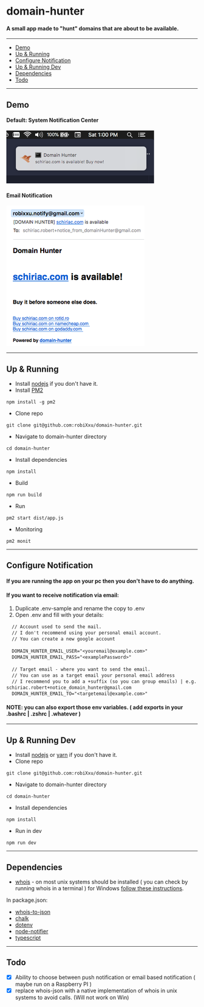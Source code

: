 # domain-hunter
#### A small app made to "hunt" domains that are about to be available.
---
- [Demo](#demo)
- [Up & Running](#up--running)
- [Configure Notification](#configure-notification)
- [Up & Running Dev](#up--running-dev)
- [Dependencies](#dependencies)
- [Todo](#todo)

---

## Demo
#### Default: System Notification Center
![](src/assets/sysNotify.png)
#### Email Notification
![](src/assets/emailNotify.png)

---

## Up & Running

* Install [nodejs](https://nodejs.org/en/download/) if you don't have it.
* Install [PM2](https://pm2.io/doc/en/runtime/quick-start/)
```
npm install -g pm2
```
* Clone repo
```
git clone git@github.com:robiXxu/domain-hunter.git
```
* Navigate to domain-hunter directory
```
cd domain-hunter
```
* Install dependencies
```
npm install 
```
* Build
```
npm run build
```
* Run
```
pm2 start dist/app.js
```
* Monitoring
```
pm2 monit
```

---

## Configure Notification
#### If you are running the app on your pc then you don't have to do anything.

#### If you want to receive notification via email:
1. Duplicate .env-sample and rename the copy to .env
2. Open .env and fill with your details:
```
  // Account used to send the mail. 
  // I don't recommend using your personal email account.
  // You can create a new google account 

  DOMAIN_HUNTER_EMAIL_USER="<youremail@example.com>"
  DOMAIN_HUNTER_EMAIL_PASS="<examplePassword>"
  
  // Target email - where you want to send the email. 
  // You can use as a target email your personal email address
  // I recommend you to add a +suffix (so you can group emails) | e.g. schiriac.robert+notice_domain_hunter@gmail.com
  DOMAIN_HUNTER_EMAIL_TO="<targetemail@example.com>"
```
#### NOTE: you can also export those env variables. ( add exports in your .bashrc | .zshrc | .whatever )

---

## Up & Running Dev
* Install [nodejs](https://nodejs.org/en/download/) or [yarn](https://yarnpkg.com/en/docs/install) if you don't have it. 
* Clone repo
```
git clone git@github.com:robiXxu/domain-hunter.git
```
* Navigate to domain-hunter directory
```
cd domain-hunter
```
* Install dependencies
```
npm install 
```
* Run in dev
```
npm run dev
```

---

## Dependencies
- [whois](https://en.wikipedia.org/wiki/WHOIS) - on most unix systems should be installed ( you can check by running whois in a terminal ) for Windows [follow these instructions](https://www.npmjs.com/package/whois-to-json#dependencies).

In package.json:
- [whois-to-json](https://www.npmjs.com/package/whois-to-json)
- [chalk](https://www.npmjs.com/package/chalk)
- [dotenv](https://www.npmjs.com/package/dotenv)
- [node-notifier](https://www.npmjs.com/package/node-notifier)
- [typescript](https://www.npmjs.com/package/typescript)

---

## Todo
- [x] Ability to choose between push notification or email based notification ( maybe run on a Raspberry PI )
- [x] replace whois-json with a native implementation of whois in unix systems to avoid calls. (Will not work on Win)
